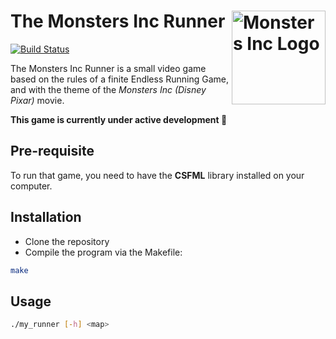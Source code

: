 The Monsters Inc Runner <img align="right" src="https://vignette.wikia.nocookie.net/logopedia/images/4/44/Avh7xonsdf111.png/revision/latest?cb=20181121065911" alt="Monsters Inc Logo" width="150"/>
=====

[![Build Status](https://travis-ci.com/MrToto54/monsters-inc_runner.svg?branch=master)](https://travis-ci.com/MrToto54/monsters-inc_runner)

The Monsters Inc Runner is a small video game based on the rules of a finite Endless Running
Game, and with the theme of the *Monsters Inc (Disney Pixar)* movie.

**This game is currently under active development :construction:**

## Pre-requisite

To run that game, you need to have the **CSFML** library installed on your computer.

## Installation
- Clone the repository
- Compile the program via the Makefile:
```bash
make
```
## Usage
```bash
./my_runner [-h] <map>
```